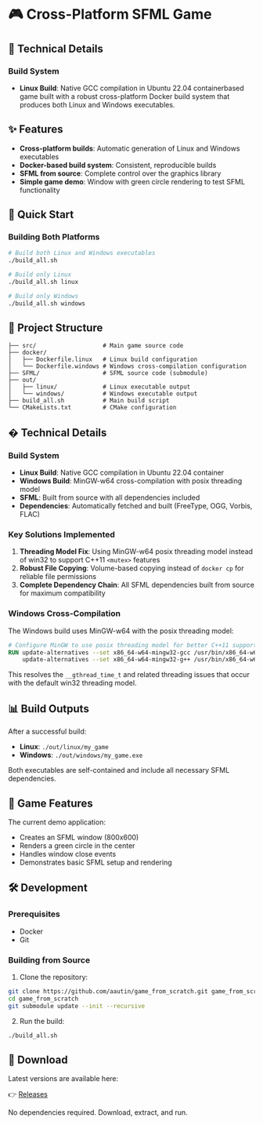 # 🎮 Cross-Platform SFML Game

## 🔧 Technical Details

### Build System

- **Linux Build**: Native GCC compilation in Ubuntu 22.04 containerbased game built with a robust cross-platform Docker build system that produces both Linux and Windows executables.

## ✨ Features

- **Cross-platform builds**: Automatic generation of Linux and Windows executables
- **Docker-based build system**: Consistent, reproducible builds
- **SFML from source**: Complete control over the graphics library
- **Simple game demo**: Window with green circle rendering to test SFML functionality

## 🚀 Quick Start

### Building Both Platforms

```bash
# Build both Linux and Windows executables
./build_all.sh

# Build only Linux
./build_all.sh linux

# Build only Windows
./build_all.sh windows
```

## 📁 Project Structure

```
├── src/                   # Main game source code
├── docker/
│   ├── Dockerfile.linux   # Linux build configuration
│   └── Dockerfile.windows # Windows cross-compilation configuration
├── SFML/                  # SFML source code (submodule)
├── out/
│   ├── linux/             # Linux executable output
│   └── windows/           # Windows executable output
├── build_all.sh           # Main build script
└── CMakeLists.txt         # CMake configuration
```

## � Technical Details

### Build System
- **Linux Build**: Native GCC compilation in Ubuntu 22.04 container
- **Windows Build**: MinGW-w64 cross-compilation with posix threading model
- **SFML**: Built from source with all dependencies included
- **Dependencies**: Automatically fetched and built (FreeType, OGG, Vorbis, FLAC)

### Key Solutions Implemented

1. **Threading Model Fix**: Using MinGW-w64 posix threading model instead of win32 to support C++11 `<mutex>` features
2. **Robust File Copying**: Volume-based copying instead of `docker cp` for reliable file permissions
3. **Complete Dependency Chain**: All SFML dependencies built from source for maximum compatibility

### Windows Cross-Compilation

The Windows build uses MinGW-w64 with the posix threading model:

```dockerfile
# Configure MinGW to use posix threading model for better C++11 support
RUN update-alternatives --set x86_64-w64-mingw32-gcc /usr/bin/x86_64-w64-mingw32-gcc-posix && \
    update-alternatives --set x86_64-w64-mingw32-g++ /usr/bin/x86_64-w64-mingw32-g++-posix
```

This resolves the `__gthread_time_t` and related threading issues that occur with the default win32 threading model.

## 📊 Build Outputs

After a successful build:
- **Linux**: `./out/linux/my_game`
- **Windows**: `./out/windows/my_game.exe`

Both executables are self-contained and include all necessary SFML dependencies.

## 🎯 Game Features

The current demo application:
- Creates an SFML window (800x600)
- Renders a green circle in the center
- Handles window close events
- Demonstrates basic SFML setup and rendering

## 🛠️ Development

### Prerequisites

- Docker
- Git

### Building from Source

1. Clone the repository:
```bash
git clone https://github.com/aautin/game_from_scratch.git game_from_scratch
cd game_from_scratch
git submodule update --init --recursive
```

2. Run the build:
```bash
./build_all.sh
```

## 📝 Download

Latest versions are available here:

👉 [Releases](https://github.com/aautin/game_from_scratch/releases)

No dependencies required. Download, extract, and run.
